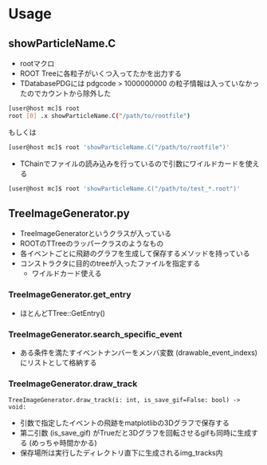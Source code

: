 # Usage

## showParticleName.C
- rootマクロ
- ROOT Treeに各粒子がいくつ入ってたかを出力する
- TDatabasePDGには pdgcode > 1000000000 の粒子情報は入っていなかったのでカウントから除外した
```bash
[user@host mc]$ root
root [0] .x showParticleName.C("/path/to/rootfile")
```
もしくは
```bash
[user@host mc]$ root 'showParticleName.C("/path/to/rootfile")'
```
- TChainでファイルの読み込みを行っているので引数にワイルドカードを使える
```bash
[user@host mc]$ root 'showParticleName.C("/path/to/test_*.root")'
```

## TreeImageGenerator.py
- TreeImageGeneratorというクラスが入っている
- ROOTのTTreeのラッパークラスのようなもの
- 各イベントごとに飛跡のグラフを生成して保存するメソッドを持っている
- コンストラクタに目的のtreeが入ったファイルを指定する
    - ワイルドカード使える
### TreeImageGenerator.get_entry
- ほとんどTTree::GetEntry()
### TreeImageGenerator.search_specific_event
- ある条件を満たすイベントナンバーをメンバ変数 (drawable_event_indexs) にリストとして格納する
### TreeImageGenerator.draw_track
```python3
TreeImageGenerator.draw_track(i: int, is_save_gif=False: bool) -> void:
```
- 引数で指定したイベントの飛跡をmatplotlibの3Dグラフで保存する
- 第二引数 (is_save_gif) がTrueだと3Dグラフを回転させるgifも同時に生成する (めっちゃ時間かかる)
- 保存場所は実行したディレクトリ直下に生成されるimg_tracks内